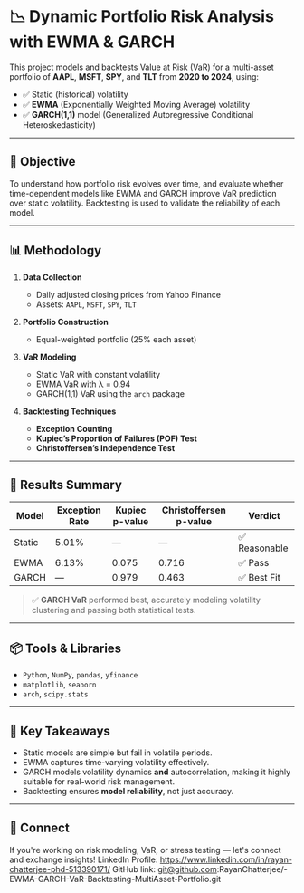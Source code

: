 # 📉 Dynamic Portfolio Risk Analysis with EWMA & GARCH
This project models and backtests Value at Risk (VaR) for a multi-asset portfolio of **AAPL**, **MSFT**, **SPY**, and **TLT** from **2020 to 2024**, using:

- ✅ Static (historical) volatility  
- ✅ **EWMA** (Exponentially Weighted Moving Average) volatility  
- ✅ **GARCH(1,1)** model (Generalized Autoregressive Conditional Heteroskedasticity)

---

## 🎯 Objective

To understand how portfolio risk evolves over time, and evaluate whether time-dependent models like EWMA and GARCH improve VaR prediction over static volatility. Backtesting is used to validate the reliability of each model.

---

## 📊 Methodology

1. **Data Collection**  
   - Daily adjusted closing prices from Yahoo Finance  
   - Assets: `AAPL`, `MSFT`, `SPY`, `TLT`

2. **Portfolio Construction**  
   - Equal-weighted portfolio (25% each asset)

3. **VaR Modeling**  
   - Static VaR with constant volatility  
   - EWMA VaR with λ = 0.94  
   - GARCH(1,1) VaR using the `arch` package

4. **Backtesting Techniques**  
   - **Exception Counting**  
   - **Kupiec’s Proportion of Failures (POF) Test**  
   - **Christoffersen’s Independence Test**

---

## 🧪 Results Summary

| Model     | Exception Rate | Kupiec p-value | Christoffersen p-value | Verdict    |
|-----------|----------------|----------------|-------------------------|------------|
| Static    | 5.01%          | —              | —                       | ✅ Reasonable |
| EWMA      | 6.13%          | 0.075          | 0.716                   | ✅ Pass     |
| GARCH     | —              | 0.979          | 0.463                   | ✅ Best Fit |

> ✅ **GARCH VaR** performed best, accurately modeling volatility clustering and passing both statistical tests.

---

## 📦 Tools & Libraries

- `Python`, `NumPy`, `pandas`, `yfinance`
- `matplotlib`, `seaborn`
- `arch`, `scipy.stats`

---

## 📌 Key Takeaways

- Static models are simple but fail in volatile periods.  
- EWMA captures time-varying volatility effectively.  
- GARCH models volatility dynamics **and** autocorrelation, making it highly suitable for real-world risk management.  
- Backtesting ensures **model reliability**, not just accuracy.

---

## 🔗 Connect

If you're working on risk modeling, VaR, or stress testing — let's connect and exchange insights!
LinkedIn Profile: https://www.linkedin.com/in/rayan-chatterjee-phd-513390171/
GitHub link: git@github.com:RayanChatterjee/-EWMA-GARCH-VaR-Backtesting-MultiAsset-Portfolio.git
